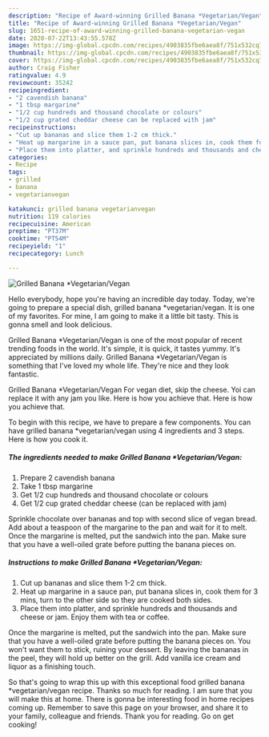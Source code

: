 ```yaml
---
description: "Recipe of Award-winning Grilled Banana *Vegetarian/Vegan"
title: "Recipe of Award-winning Grilled Banana *Vegetarian/Vegan"
slug: 1651-recipe-of-award-winning-grilled-banana-vegetarian-vegan
date: 2020-07-22T13:43:55.578Z
image: https://img-global.cpcdn.com/recipes/4903835fbe6aea8f/751x532cq70/grilled-banana-vegetarianvegan-recipe-main-photo.jpg
thumbnail: https://img-global.cpcdn.com/recipes/4903835fbe6aea8f/751x532cq70/grilled-banana-vegetarianvegan-recipe-main-photo.jpg
cover: https://img-global.cpcdn.com/recipes/4903835fbe6aea8f/751x532cq70/grilled-banana-vegetarianvegan-recipe-main-photo.jpg
author: Craig Fisher
ratingvalue: 4.9
reviewcount: 35242
recipeingredient:
- "2 cavendish banana"
- "1 tbsp margarine"
- "1/2 cup hundreds and thousand chocolate or colours"
- "1/2 cup grated cheddar cheese can be replaced with jam"
recipeinstructions:
- "Cut up bananas and slice them 1-2 cm thick."
- "Heat up margarine in a sauce pan, put banana slices in, cook them for 3 mins, turn to the other side so they are cooked both sides."
- "Place them into platter, and sprinkle hundreds and thousands and cheese or jam. Enjoy them with tea or coffee."
categories:
- Recipe
tags:
- grilled
- banana
- vegetarianvegan

katakunci: grilled banana vegetarianvegan 
nutrition: 119 calories
recipecuisine: American
preptime: "PT37M"
cooktime: "PT54M"
recipeyield: "1"
recipecategory: Lunch

---
```



![Grilled Banana *Vegetarian/Vegan](https://img-global.cpcdn.com/recipes/4903835fbe6aea8f/751x532cq70/grilled-banana-vegetarianvegan-recipe-main-photo.jpg)

Hello everybody, hope you're having an incredible day today. Today, we're going to prepare a special dish, grilled banana *vegetarian/vegan. It is one of my favorites. For mine, I am going to make it a little bit tasty. This is gonna smell and look delicious.

Grilled Banana *Vegetarian/Vegan is one of the most popular of recent trending foods in the world. It's simple, it is quick, it tastes yummy. It's appreciated by millions daily. Grilled Banana *Vegetarian/Vegan is something that I've loved my whole life. They're nice and they look fantastic.

Grilled Banana *Vegetarian/Vegan For vegan diet, skip the cheese. Yoi can replace it with any jam you like. Here is how you achieve that. Here is how you achieve that.


To begin with this recipe, we have to prepare a few components. You can have grilled banana *vegetarian/vegan using 4 ingredients and 3 steps. Here is how you cook it.

<!--inarticleads1-->

##### The ingredients needed to make Grilled Banana *Vegetarian/Vegan:

1. Prepare 2 cavendish banana
1. Take 1 tbsp margarine
1. Get 1/2 cup hundreds and thousand chocolate or colours
1. Get 1/2 cup grated cheddar cheese (can be replaced with jam)


Sprinkle chocolate over bananas and top with second slice of vegan bread. Add about a teaspoon of the margarine to the pan and wait for it to melt. Once the margarine is melted, put the sandwich into the pan. Make sure that you have a well-oiled grate before putting the banana pieces on. 

<!--inarticleads2-->

##### Instructions to make Grilled Banana *Vegetarian/Vegan:

1. Cut up bananas and slice them 1-2 cm thick.
1. Heat up margarine in a sauce pan, put banana slices in, cook them for 3 mins, turn to the other side so they are cooked both sides.
1. Place them into platter, and sprinkle hundreds and thousands and cheese or jam. Enjoy them with tea or coffee.


Once the margarine is melted, put the sandwich into the pan. Make sure that you have a well-oiled grate before putting the banana pieces on. You won&#39;t want them to stick, ruining your dessert. By leaving the bananas in the peel, they will hold up better on the grill. Add vanilla ice cream and liquor as a finishing touch. 

So that's going to wrap this up with this exceptional food grilled banana *vegetarian/vegan recipe. Thanks so much for reading. I am sure that you will make this at home. There is gonna be interesting food in home recipes coming up. Remember to save this page on your browser, and share it to your family, colleague and friends. Thank you for reading. Go on get cooking!
